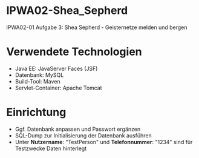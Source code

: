 # IPWA02-Shea_Sepherd
IPWA02-01 Aufgabe 3: Shea Sepherd - Geisternetze melden und bergen

# Verwendete Technologien
- Java EE: JavaServer Faces (JSF)
- Datenbank: MySQL
- Build-Tool: Maven
- Servlet-Container: Apache Tomcat

# Einrichtung
- Ggf. Datenbank anpassen und Passwort ergänzen
- SQL-Dump zur Initialisierung der Datenbank ausführen
- Unter **Nutzername**: "TestPerson" und **Telefonnummer**: "1234" sind für Testzwecke Daten hinterlegt
